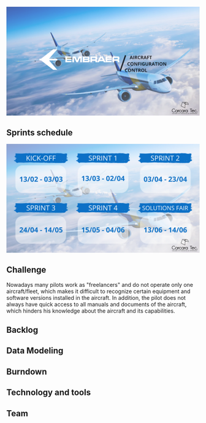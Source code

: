 ![slide1](https://github.com/CarcaraTec/Embraer/blob/0bb3e713171db4ab27c0d4245d3d740156a9de88/Documents/AIRCRAFT%20CONFIGURATION%20CONTROL.png)

## Sprints schedule
![slide2](https://github.com/CarcaraTec/Embraer/blob/14387268bbdea089aeec3be41cc1a5fa27fd6d54/Documents/Schudle.png)

## Challenge

Nowadays many pilots work as "freelancers" and do not operate only one aircraft/fleet, which makes it difficult to recognize certain equipment and software versions installed in the aircraft. In addition, the pilot does not always have quick access to all manuals and documents of the aircraft, which hinders his knowledge about the aircraft and its capabilities.

## Backlog

## Data Modeling

## Burndown

## Technology and tools

## Team

